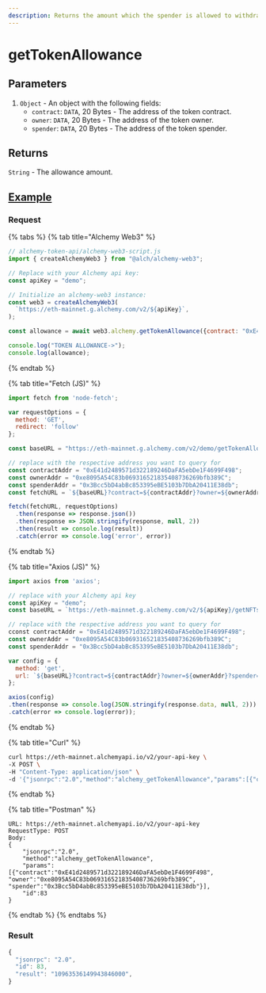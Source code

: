 ```yaml
---
description: Returns the amount which the spender is allowed to withdraw from the owner.
---
```


# getTokenAllowance

## **Parameters**

1. `Object` - An object with the following fields:
   * `contract`: `DATA`, 20 Bytes - The address of the token contract.
   * `owner`: `DATA`, 20 Bytes - The address of the token owner.
   * `spender`: `DATA`, 20 Bytes - The address of the token spender.

## Returns

`String` - The allowance amount.

## [Example](https://composer.alchemyapi.io/?composer\_state=%7B%22network%22%3A0%2C%22methodName%22%3A%22alchemy\_getTokenAllowance%22%2C%22paramValues%22%3A%5B%7B%22contract%22%3A%220xE41d2489571d322189246DaFA5ebDe1F4699F498%22%2C%22owner%22%3A%220xe8095A54C83b069316521835408736269bfb389C%22%2C%22spender%22%3A%220x3Bcc5bD4abBc853395eBE5103b7DbA20411E38db%22%7D%5D%7D)

### Request

{% tabs %}
{% tab title="Alchemy Web3" %}
```javascript
// alchemy-token-api/alchemy-web3-script.js
import { createAlchemyWeb3 } from "@alch/alchemy-web3";

// Replace with your Alchemy api key:
const apiKey = "demo";

// Initialize an alchemy-web3 instance:
const web3 = createAlchemyWeb3(
  `https://eth-mainnet.g.alchemy.com/v2/${apiKey}`,
);

const allowance = await web3.alchemy.getTokenAllowance({contract: "0xE41d2489571d322189246DaFA5ebDe1F4699F498", owner: "0xe8095A54C83b069316521835408736269bfb389C", spender:"0x3Bcc5bD4abBc853395eBE5103b7DbA20411E38db"})

console.log("TOKEN ALLOWANCE->");
console.log(allowance);
```
{% endtab %}

{% tab title="Fetch (JS)" %}
```javascript
import fetch from 'node-fetch';

var requestOptions = {
  method: 'GET',
  redirect: 'follow'
};

const baseURL = "https://eth-mainnet.g.alchemy.com/v2/demo/getTokenAllowance/";

// replace with the respective address you want to query for
const contractAddr = "0xE41d2489571d322189246DaFA5ebDe1F4699F498";
const ownerAddr = "0xe8095A54C83b069316521835408736269bfb389C";
const spenderAddr = "0x3Bcc5bD4abBc853395eBE5103b7DbA20411E38db";
const fetchURL = `${baseURL}?contract=${contractAddr}?owner=${ownerAddr}?spender=${spenderAddr}`;

fetch(fetchURL, requestOptions)
  .then(response => response.json())
  .then(response => JSON.stringify(response, null, 2))
  .then(result => console.log(result))
  .catch(error => console.log('error', error))
```
{% endtab %}

{% tab title="Axios (JS)" %}
```javascript
import axios from 'axios';

// replace with your Alchemy api key
const apiKey = "demo";
const baseURL = `https://eth-mainnet.g.alchemy.com/v2/${apiKey}/getNFTs/`;

// replace with the respective address you want to query for
cconst contractAddr = "0xE41d2489571d322189246DaFA5ebDe1F4699F498";
const ownerAddr = "0xe8095A54C83b069316521835408736269bfb389C";
const spenderAddr = "0x3Bcc5bD4abBc853395eBE5103b7DbA20411E38db";

var config = {
  method: 'get',
  url: `${baseURL}?contract=${contractAddr}?owner=${ownerAddr}?spender=${spenderAddr}`
};

axios(config)
.then(response => console.log(JSON.stringify(response.data, null, 2)))
.catch(error => console.log(error));

```
{% endtab %}

{% tab title="Curl" %}
```bash
curl https://eth-mainnet.alchemyapi.io/v2/your-api-key \
-X POST \
-H "Content-Type: application/json" \
-d '{"jsonrpc":"2.0","method":"alchemy_getTokenAllowance","params":[{"contract":"0xE41d2489571d322189246DaFA5ebDe1F4699F498", "owner":"0xe8095A54C83b069316521835408736269bfb389C", "spender":"0x3Bcc5bD4abBc853395eBE5103b7DbA20411E38db"}],"id": 1}'
```
{% endtab %}

{% tab title="Postman" %}
```http
URL: https://eth-mainnet.alchemyapi.io/v2/your-api-key
RequestType: POST
Body: 
{
    "jsonrpc":"2.0",
    "method":"alchemy_getTokenAllowance",
    "params":[{"contract":"0xE41d2489571d322189246DaFA5ebDe1F4699F498", "owner":"0xe8095A54C83b069316521835408736269bfb389C", "spender":"0x3Bcc5bD4abBc853395eBE5103b7DbA20411E38db"}],
    "id":83
}
```
{% endtab %}
{% endtabs %}

### Result

```javascript
{
  "jsonrpc": "2.0",
  "id": 83,
  "result": "10963536149943846000",
}
```
